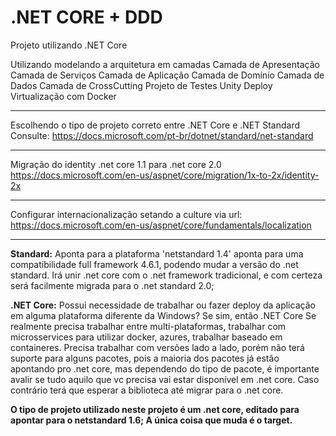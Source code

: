# .NET CORE + DDD 
Projeto utilizando .NET Core 

Utilizando modelando a arquitetura em camadas
Camada de Apresentação
Camada de Serviços
Camada de Aplicação
Camada de Domínio
Camada de Dados
Camada de CrossCutting
Projeto de Testes Unity
Deploy
Virtualização com Docker

----
Escolhendo o tipo de projeto correto entre .NET Core e .NET Standard
Consulte: https://docs.microsoft.com/pt-br/dotnet/standard/net-standard

----
Migração do identity .net core 1.1 para .net core 2.0
https://docs.microsoft.com/en-us/aspnet/core/migration/1x-to-2x/identity-2x

----
Configurar internacionalização setando a culture via url:
https://docs.microsoft.com/en-us/aspnet/core/fundamentals/localization

----

<strong>Standard:</strong> Aponta para a plataforma 'netstandard 1.4' aponta para uma compatibilidade full framework 4.6.1, podendo mudar a versão do .net standard. 
Irá unir .net core com o .net framework tradicional, e com certeza será facilmente migrada para o .net standard 2.0;

<strong>.NET Core:</strong> Possui necessidade de trabalhar ou fazer deploy da aplicação em alguma plataforma diferente da Windows? Se sim, então .NET Core
Se realmente precisa trabalhar entre multi-plataformas, trabalhar com microsservices para utilizar docker, azures, trabalhar baseado em containeres.
Precisa trabalhar com versões lado a lado, porém não terá suporte para alguns pacotes, pois a maioria dos pacotes já estão apontando pro .net core, 
mas dependendo do tipo de pacote, é importante avalir se tudo aquilo que vc precisa vai estar disponível em .net core. Caso contrário terá que esperar a biblioteca até migrar para o .net core.

<strong> 
O tipo de projeto utilizado neste projeto é um .net core, editado para apontar para o netstandard 1.6; A única coisa que muda é o target.
</strong>


